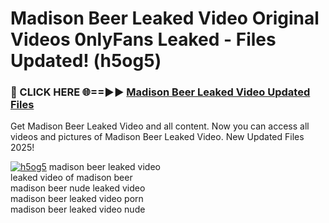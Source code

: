 # Madison Beer Leaked Video Original Videos 0nlyFans Leaked - Files Updated! (h5og5)

<h3>🔴 CLICK HERE 🌐==►► <a href="https://tinyurl.com/3hn5wdd3" rel="nofollow">Madison Beer Leaked Video Updated Files</a></h3>

Get Madison Beer Leaked Video and all content. Now you can access all videos and pictures of Madison Beer Leaked Video. New Updated Files 2025!

[![h5og5](https://i.imgur.com/4HnBqBT.gif)](https://tinyurl.com/3hn5wdd3)
madison beer leaked video<br>
leaked video of madison beer<br>
madison beer nude leaked video<br>
madison beer leaked video porn<br>
madison beer leaked video nude